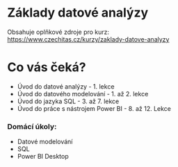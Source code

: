 # Základy datové analýzy
Obsahuje oplňkové zdroje pro kurz: https://www.czechitas.cz/kurzy/zaklady-datove-analyzy

# Co vás čeká?

- Úvod do datové analýzy - 1. lekce
- Úvod do datového modelování - 1. až 2. lekce
- Úvod do jazyka SQL - 3. až 7. lekce
- Úvod do práce s nástrojem Power BI - 8. až 12. Lekce

### Domácí úkoly:
- Datové modelování
- SQL
- Power BI Desktop
